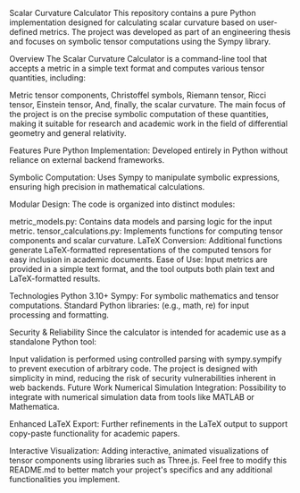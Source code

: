 Scalar Curvature Calculator
This repository contains a pure Python implementation designed for calculating scalar curvature based on user-defined metrics. The project was developed as part of an engineering thesis and focuses on symbolic tensor computations using the Sympy library.

Overview
The Scalar Curvature Calculator is a command-line tool that accepts a metric in a simple text format and computes various tensor quantities, including:

Metric tensor components,
Christoffel symbols,
Riemann tensor,
Ricci tensor,
Einstein tensor,
And, finally, the scalar curvature.
The main focus of the project is on the precise symbolic computation of these quantities, making it suitable for research and academic work in the field of differential geometry and general relativity.

Features
Pure Python Implementation:
Developed entirely in Python without reliance on external backend frameworks.

Symbolic Computation:
Uses Sympy to manipulate symbolic expressions, ensuring high precision in mathematical calculations.

Modular Design:
The code is organized into distinct modules:

metric_models.py: Contains data models and parsing logic for the input metric.
tensor_calculations.py: Implements functions for computing tensor components and scalar curvature.
LaTeX Conversion: Additional functions generate LaTeX-formatted representations of the computed tensors for easy inclusion in academic documents.
Ease of Use:
Input metrics are provided in a simple text format, and the tool outputs both plain text and LaTeX-formatted results.

Technologies
Python 3.10+
Sympy: For symbolic mathematics and tensor computations.
Standard Python libraries: (e.g., math, re) for input processing and formatting.

Security & Reliability
Since the calculator is intended for academic use as a standalone Python tool:

Input validation is performed using controlled parsing with sympy.sympify to prevent execution of arbitrary code.
The project is designed with simplicity in mind, reducing the risk of security vulnerabilities inherent in web backends.
Future Work
Numerical Simulation Integration:
Possibility to integrate with numerical simulation data from tools like MATLAB or Mathematica.

Enhanced LaTeX Export:
Further refinements in the LaTeX output to support copy-paste functionality for academic papers.

Interactive Visualization:
Adding interactive, animated visualizations of tensor components using libraries such as Three.js.
Feel free to modify this README.md to better match your project's specifics and any additional functionalities you implement.
